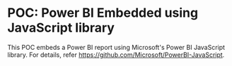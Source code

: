 # POC: Power BI Embedded using JavaScript library
This POC embeds a Power BI report using Microsoft's Power BI JavaScript library. For details, refer https://github.com/Microsoft/PowerBI-JavaScript.
